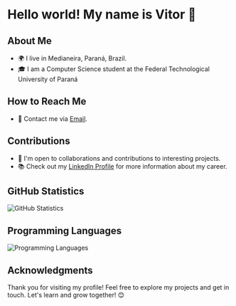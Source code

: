 # Hello world! My name is Vitor 👋

## About Me

- 🌍 I live in Medianeira, Paraná, Brazil.
- 🎓 I am a Computer Science student at the Federal Technological University of Paraná

## How to Reach Me
 
- 📧 Contact me via [Email](paladinivitor.vp@gmail.com).

## Contributions

- 🤝 I'm open to collaborations and contributions to interesting projects.
- 📚 Check out my [LinkedIn Profile](https://www.linkedin.com/in/vitor-paladini-a36526229/) for more information about my career.

## GitHub Statistics

![GitHub Statistics](https://github-readme-stats.vercel.app/api?username=BlueDeepSea&show_icons=true&theme=dark)

## Programming Languages

![Programming Languages](https://github-readme-stats.vercel.app/api/top-langs/?username=BlueDeepSea&layout=compact&theme=dark)

## Acknowledgments

Thank you for visiting my profile! Feel free to explore my projects and get in touch. Let's learn and grow together! 😊
